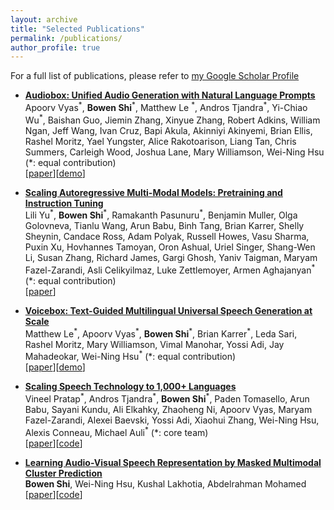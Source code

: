 ```yaml
---
layout: archive
title: "Selected Publications"
permalink: /publications/
author_profile: true
---
```


For a full list of publications, please refer to [my Google Scholar Profile](https://scholar.google.com/citations?user=xqyoorYAAAAJ&hl=en)

- [**Audiobox: Unified Audio Generation with Natural Language Prompts**](https://arxiv.org/abs/2312.15821)
<br/><span style="font-size:1em">Apoorv Vyas<sup>\*</sup>, **Bowen Shi**<sup>\*</sup>, Matthew Le <sup>\*</sup>, Andros Tjandra<sup>\*</sup>, Yi-Chiao Wu<sup>\*</sup>, Baishan Guo, Jiemin Zhang, Xinyue Zhang, Robert Adkins, William Ngan, Jeff Wang, Ivan Cruz, Bapi Akula, Akinniyi Akinyemi, Brian Ellis, Rashel Moritz, Yael Yungster, Alice Rakotoarison, Liang Tan, Chris Summers, Carleigh Wood, Joshua Lane, Mary Williamson, Wei-Ning Hsu (\*: equal contribution)</span>
<br/>[[paper](https://arxiv.org/abs/2312.15821)][[demo](https://audiobox.metademolab.com/)] 

- [**Scaling Autoregressive Multi-Modal Models: Pretraining and Instruction Tuning**](https://arxiv.org/abs/2309.02591)
<br/><span style="font-size:1em">Lili Yu<sup>\*</sup>, **Bowen Shi**<sup>\*</sup>, Ramakanth Pasunuru<sup>\*</sup>, Benjamin Muller, Olga Golovneva, Tianlu Wang, Arun Babu, Binh Tang, Brian Karrer, Shelly Sheynin, Candace Ross, Adam Polyak, Russell Howes, Vasu Sharma, Puxin Xu, Hovhannes Tamoyan, Oron Ashual, Uriel Singer, Shang-Wen Li, Susan Zhang, Richard James, Gargi Ghosh, Yaniv Taigman, Maryam Fazel-Zarandi, Asli Celikyilmaz, Luke Zettlemoyer, Armen Aghajanyan<sup>\*</sup> (\*: equal contribution)</span>
<br/>[[paper](https://arxiv.org/abs/2309.02591)]

- [**Voicebox: Text-Guided Multilingual Universal Speech Generation at Scale**](https://arxiv.org/abs/2306.15687)
<br/><span style="font-size:1em">Matthew Le<sup>\*</sup>, Apoorv Vyas<sup>\*</sup>, **Bowen Shi**<sup>\*</sup>, Brian Karrer<sup>\*</sup>, Leda Sari, Rashel Moritz, Mary Williamson, Vimal Manohar, Yossi Adi, Jay Mahadeokar, Wei-Ning Hsu<sup>\*</sup>  (\*: equal contribution)</span>
<br/>[[paper](https://arxiv.org/abs/2306.15687)][[demo](https://voicebox.metademolab.com/)]

- [**Scaling Speech Technology to 1,000+ Languages**](https://arxiv.org/abs/2305.13516)
<br/><span style="font-size:1em">Vineel Pratap<sup>\*</sup>, Andros Tjandra<sup>\*</sup>, **Bowen Shi**<sup>\*</sup>, Paden Tomasello, Arun Babu, Sayani Kundu, Ali Elkahky, Zhaoheng Ni, Apoorv Vyas, Maryam Fazel-Zarandi, Alexei Baevski, Yossi Adi, Xiaohui Zhang, Wei-Ning Hsu, Alexis Conneau, Michael Auli<sup>\*</sup> (\*: core team)</span>
<br/>[[paper](https://arxiv.org/abs/2305.13516)][[code](https://github.com/pytorch/fairseq/tree/master/examples/mms)]

- [**Learning Audio-Visual Speech Representation by Masked Multimodal Cluster Prediction**](https://arxiv.org/abs/2201.02184)
<br/><span style="font-size:1em">**Bowen Shi**, Wei-Ning Hsu, Kushal Lakhotia, Abdelrahman Mohamed</span>
<br/>[[paper](https://arxiv.org/abs/2201.02184)][[code](https://github.com/facebookresearch/av_hubert/)]


<!-- {% if author.googlescholar %} -->
<!--   You can also find my articles on <u><a href="{{author.googlescholar}}">my Google Scholar profile</a>.</u> -->
<!-- {% endif %} -->

<!-- {% include base_path %} -->

<!-- {% for post in site.publications reversed %} -->
<!--   {% include archive-single.html %} -->
<!-- {% endfor %} -->
